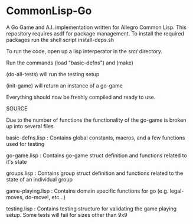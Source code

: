 # CommonLisp-Go

A Go Game and A.I. implementation written for Allegro Common Lisp. 
This repository requires asdf for package management.
To install the required packages run the shell script install-deps.sh

To run the code, open up a lisp interperator in the src/ directory.

Run the commands (load "basic-defns") and (make)

(do-all-tests) will run the testing setup

(init-game) will return an instance of a go-game

Everything should now be freshly compiled and ready to use.

SOURCE

Due to the number of functions the functionality of the go-game is 
broken up into several files

basic-defns.lisp  : Contains global constants, macros, and a few functions used for testing

go-game.lisp      : Contains go-game struct definition and functions related to it's state

groups.lisp       : Contains group struct definition and functions related to the state of an individual group

game-playing.lisp : Contains domain specific functions for go (e.g. legal-moves, do-move!, etc...)

testing.lisp      : Contains testing structure for validating the game playing setup. Some tests will fail for sizes other than 9x9




